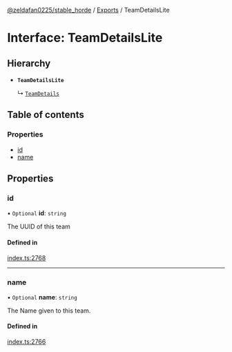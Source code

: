 [@zeldafan0225/stable_horde](../README.md) / [Exports](../modules.md) / TeamDetailsLite

# Interface: TeamDetailsLite

## Hierarchy

- **`TeamDetailsLite`**

  ↳ [`TeamDetails`](TeamDetails.md)

## Table of contents

### Properties

- [id](TeamDetailsLite.md#id)
- [name](TeamDetailsLite.md#name)

## Properties

### id

• `Optional` **id**: `string`

The UUID of this team

#### Defined in

[index.ts:2768](https://github.com/ZeldaFan0225/stable_horde/blob/9241243/index.ts#L2768)

___

### name

• `Optional` **name**: `string`

The Name given to this team.

#### Defined in

[index.ts:2766](https://github.com/ZeldaFan0225/stable_horde/blob/9241243/index.ts#L2766)
